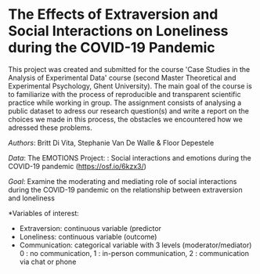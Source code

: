 # The Effects of Extraversion and Social Interactions on Loneliness during the COVID-19 Pandemic

This project was created and submitted for the course 'Case Studies in the Analysis of Experimental Data' course (second Master Theoretical and Experimental
Psychology, Ghent University). The main goal of the course is to familiarize with the process of reproducible and transparent scientific practice while working in group. 
The assignment consists of analysing a public dataset to adress our research question(s) and write a report on the choices we made in this process, the obstacles 
we encountered how we adressed these problems.

*Authors*: Britt Di Vita, Stephanie Van De Walle & Floor Depestele

*Data*: The EMOTIONS Project: : Social interactions and emotions during the COVID-19 pandemic (https://osf.io/6kzx3/)

*Goal*: Examine the moderating and mediating role of social interactions during the COVID-19 pandemic on the relationship between extraversion and loneliness

*Variables of interest:
- Extraversion: continuous variable (predictor
- Loneliness: continuous variable (outcome)
- Communication: categorical variable with 3 levels (moderator/mediator)
                  0 : no communication,
                  1 : in-person communication,
                  2 : communication via chat or phone
